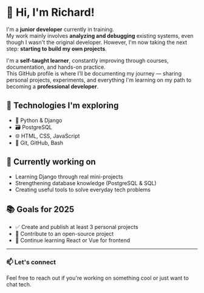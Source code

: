 # 👋 Hi, I'm Richard!

I'm a **junior developer** currently in training.  
My work mainly involves **analyzing and debugging** existing systems, even though I wasn't the original developer. However, I'm now taking the next step: **starting to build my own projects**.

I'm a **self-taught learner**, constantly improving through courses, documentation, and hands-on practice.  
This GitHub profile is where I’ll be documenting my journey — sharing personal projects, experiments, and everything I'm learning on my path to becoming a **professional developer**.

## 🚀 Technologies I'm exploring
- 🐍 Python & Django  
- 🗃️ PostgreSQL
- 🌐 HTML, CSS, JavaScript  
- 🧠 Git, GitHub, Bash

## 🎯 Currently working on
- Learning Django through real mini-projects  
- Strengthening database knowledge (PostgreSQL & SQL)  
- Creating useful tools to solve everyday tech problems

## 📚 Goals for 2025
- ✅ Create and publish at least 3 personal projects
- 🚧 Contribute to an open-source project
- 📖 Continue learning React or Vue for frontend

---


### 📫 Let's connect
Feel free to reach out if you're working on something cool or just want to chat tech.


